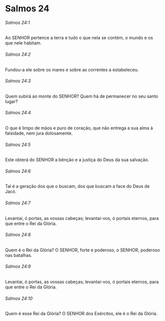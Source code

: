 # Salmos 24

###### Salmos 24:1

Ao SENHOR pertence a terra e tudo o que nela se contém, o mundo e os que nele habitam.

###### Salmos 24:2

Fundou-a ele sobre os mares e sobre as correntes a estabeleceu.

###### Salmos 24:3

Quem subirá ao monte do SENHOR? Quem há de permanecer no seu santo lugar?

###### Salmos 24:4

O que é limpo de mãos e puro de coração, que não entrega a sua alma à falsidade, nem jura dolosamente.

###### Salmos 24:5

Este obterá do SENHOR a bênção e a justiça do Deus da sua salvação.

###### Salmos 24:6

Tal é a geração dos que o buscam, dos que buscam a face do Deus de Jacó.

###### Salmos 24:7

Levantai, ó portas, as vossas cabeças; levantai-vos, ó portais eternos, para que entre o Rei da Glória.

###### Salmos 24:8

Quem é o Rei da Glória? O SENHOR, forte e poderoso, o SENHOR, poderoso nas batalhas.

###### Salmos 24:9

Levantai, ó portas, as vossas cabeças; levantai-vos, ó portais eternos, para que entre o Rei da Glória.

###### Salmos 24:10

Quem é esse Rei da Glória? O SENHOR dos Exércitos, ele é o Rei da Glória.

